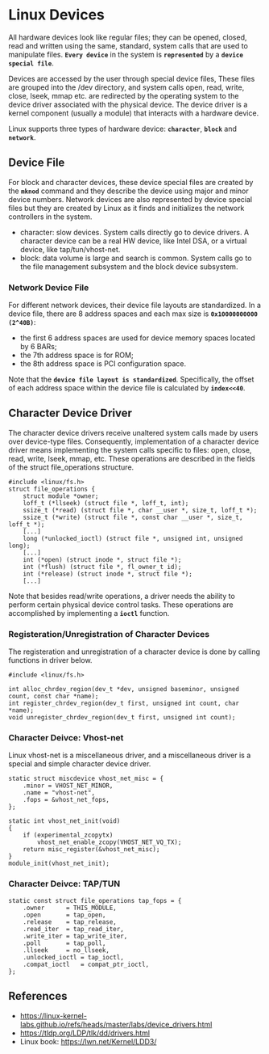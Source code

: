 # Linux Devices
All hardware devices look like regular files;
they can be opened, closed, read and written using the same, standard,
system calls that are used to manipulate files.
**```Every device```** in the system is **```represented```** by a **```device special file```**.

Devices are accessed by the user through special device files,
These files are grouped into the /dev directory, and system calls open, read, write, close, lseek, mmap etc.
are redirected by the operating system to the device driver associated with the physical device.
The device driver is a kernel component (usually a module) that interacts with a hardware device.

Linux supports three types of hardware device: **```character```**, **```block```** and **```network```**.

## Device File
For block and character devices,
these device special files are created by the **```mknod```** command and they describe the device using major and minor device numbers.
Network devices are also represented by device special files but they are created by Linux as it finds and initializes the network controllers in the system.

- character: slow devices. System calls directly go to device drivers. A character device can be a real HW device, like Intel DSA, or a virtual device, like tap/tun/vhost-net.
- block: data volume is large and search is common. System calls go to the file management subsystem and the block device subsystem.

### Network Device File
For different network devices, their device file layouts are standardized.
In a device file, there are 8 address spaces and each max size is **```0x10000000000 (2^40B)```**:
- the first 6 address spaces are used for device memory spaces located by 6 BARs;
- the 7th address space is for ROM;
- the 8th address space is PCI configuration space.

Note that the **```device file layout is standardized```**.
Specifically, the offset of each address space within the device file is calculated by **```index<<40```**.

## Character Device Driver
The character device drivers receive unaltered system calls made by users over device-type files.
Consequently, implementation of a character device driver means implementing the system calls specific to files: open, close, read, write, lseek, mmap, etc.
These operations are described in the fields of the struct file_operations structure.
```
#include <linux/fs.h>
struct file_operations {
    struct module *owner;
    loff_t (*llseek) (struct file *, loff_t, int);
    ssize_t (*read) (struct file *, char __user *, size_t, loff_t *);
    ssize_t (*write) (struct file *, const char __user *, size_t, loff_t *);
    [...]
    long (*unlocked_ioctl) (struct file *, unsigned int, unsigned long);
    [...]
    int (*open) (struct inode *, struct file *);
    int (*flush) (struct file *, fl_owner_t id);
    int (*release) (struct inode *, struct file *);
    [...]
```
Note that besides read/write operations, a driver needs the ability to perform certain physical device control tasks.
These operations are accomplished by implementing a **```ioctl```** function.
### Registeration/Unregistration of Character Devices
The registeration and unregistration of a character device is done by calling functions in driver below.
```
#include <linux/fs.h>

int alloc_chrdev_region(dev_t *dev, unsigned baseminor, unsigned count, const char *name);
int register_chrdev_region(dev_t first, unsigned int count, char *name);
void unregister_chrdev_region(dev_t first, unsigned int count);
```
### Character Deivce: Vhost-net
Linux vhost-net is a miscellaneous driver,
and a miscellaneous driver is a special and simple character device driver.

```
static struct miscdevice vhost_net_misc = {
	.minor = VHOST_NET_MINOR,
	.name = "vhost-net",
	.fops = &vhost_net_fops,
};

static int vhost_net_init(void)
{
	if (experimental_zcopytx)
		vhost_net_enable_zcopy(VHOST_NET_VQ_TX);
	return misc_register(&vhost_net_misc);
}
module_init(vhost_net_init);
```
### Character Deivce: TAP/TUN
```
static const struct file_operations tap_fops = {
	.owner		= THIS_MODULE,
	.open		= tap_open,
	.release	= tap_release,
	.read_iter	= tap_read_iter,
	.write_iter	= tap_write_iter,
	.poll		= tap_poll,
	.llseek		= no_llseek,
	.unlocked_ioctl	= tap_ioctl,
	.compat_ioctl	= compat_ptr_ioctl,
};
```

## References
- https://linux-kernel-labs.github.io/refs/heads/master/labs/device_drivers.html
- https://tldp.org/LDP/tlk/dd/drivers.html
- Linux book: https://lwn.net/Kernel/LDD3/
